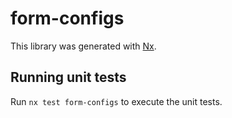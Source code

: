 # form-configs

This library was generated with [Nx](https://nx.dev).

## Running unit tests

Run `nx test form-configs` to execute the unit tests.
